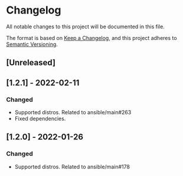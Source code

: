 # Changelog
All notable changes to this project will be documented in this file.

The format is based on [Keep a Changelog](https://keepachangelog.com/en/1.0.0/),
and this project adheres to [Semantic Versioning](https://semver.org/spec/v2.0.0.html).

## [Unreleased]

## [1.2.1] - 2022-02-11
### Changed
- Supported distros. Related to ansible/main#263
- Fixed dependencies.

## [1.2.0] - 2022-01-26
### Changed
- Supported distros. Related to ansible/main#178
